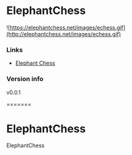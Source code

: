 # ElephantChess

![https://elephantchess.net/images/echess.gif](http://elephantchess.net/images/echess.gif)

### Links

+ [Elephant Chess](http://www.elephantchess.net)

### Version info

v0.0.1

=======
# ElephantChess
ElephantChess
